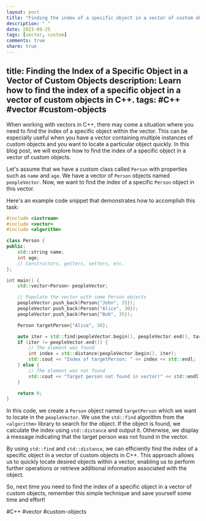 ```yaml
---
layout: post
title: "Finding the index of a specific object in a vector of custom objects"
description: " "
date: 2023-09-25
tags: [vector, custom]
comments: true
share: true
---
```

title: Finding the Index of a Specific Object in a Vector of Custom Objects
description: Learn how to find the index of a specific object in a vector of custom objects in C++.
tags: #C++ #vector #custom-objects
---

When working with vectors in C++, there may come a situation where you need to find the index of a specific object within the vector. This can be especially useful when you have a vector containing multiple instances of custom objects and you want to locate a particular object quickly. In this blog post, we will explore how to find the index of a specific object in a vector of custom objects.

Let's assume that we have a custom class called `Person` with properties such as `name` and `age`. We have a vector of `Person` objects named `peopleVector`. Now, we want to find the index of a specific `Person` object in this vector.

Here's an example code snippet that demonstrates how to accomplish this task:

```cpp
#include <iostream>
#include <vector>
#include <algorithm>

class Person {
public:
    std::string name;
    int age;
    // Constructors, getters, setters, etc.
};

int main() {
    std::vector<Person> peopleVector;

    // Populate the vector with some Person objects
    peopleVector.push_back(Person{"John", 25});
    peopleVector.push_back(Person{"Alice", 30});
    peopleVector.push_back(Person{"Bob", 35});

    Person targetPerson{"Alice", 30};

    auto iter = std::find(peopleVector.begin(), peopleVector.end(), targetPerson);
    if (iter != peopleVector.end()) {
        // The element was found
        int index = std::distance(peopleVector.begin(), iter);
        std::cout << "Index of targetPerson: " << index << std::endl;
    } else {
        // The element was not found
        std::cout << "Target person not found in vector!" << std::endl;
    }

    return 0;
}
```

In this code, we create a `Person` object named `targetPerson` which we want to locate in the `peopleVector`. We use the `std::find` algorithm from the `<algorithm>` library to search for the object. If the object is found, we calculate the index using `std::distance` and output it. Otherwise, we display a message indicating that the target person was not found in the vector.

By using `std::find` and `std::distance`, we can efficiently find the index of a specific object in a vector of custom objects in C++. This approach allows us to quickly locate desired objects within a vector, enabling us to perform further operations or retrieve additional information associated with the object.

So, next time you need to find the index of a specific object in a vector of custom objects, remember this simple technique and save yourself some time and effort!

#C++ #vector #custom-objects